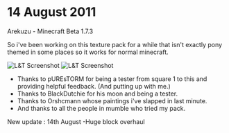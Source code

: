 # 14 August 2011
Arekuzu - Minecraft Beta 1.7.3

So i've been working on this texture pack for a while that isn't exactly pony themed in some places so it works for normal minecraft.

![L&T Screenshot](https://i.imgur.com/r4TZ0.png)
![L&T Screenshot](https://i.imgur.com/QDHFV.png)

- Thanks to pUREsTORM for being a tester from square 1 to this and providing helpful feedback. (And putting up with me.)
- Thanks to BlackDutchie for his moon and being a tester.
- Thanks to Orshcmann whose paintings i've slapped in last minute.
- And thanks to all the people in mumble who tried my pack.

New update : 14th August
-Huge block overhaul
